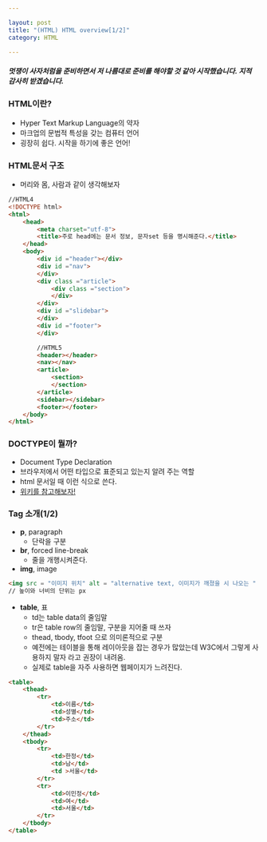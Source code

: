 ```yaml
---

layout: post
title: "(HTML) HTML overview[1/2]"
category: HTML

---
```


##### 멋쟁이 사자처럼을 준비하면서 저 나름대로 준비를 해야할 것 같아 시작했습니다. 지적 감사히 받겠습니다.

### HTML이란?
* Hyper Text Markup Language의 약자
* 마크업의 문법적 특성을 갖는 컴퓨터 언어
* 굉장히 쉽다. 시작을 하기에 좋은 언어!

### HTML문서 구조
* 머리와 몸, 사람과 같이 생각해보자

```HTML
//HTML4
<!DOCTYPE html>
<html>
    <head>
        <meta charset="utf-8">
        <title>주로 head에는 문서 정보, 문자set 등을 명시해준다.</title>
    </head>
    <body>
        <div id ="header"></div>
        <div id ="nav">
        </div>
        <div class ="article">
            <div class ="section">
            </div>
        </div>
        <div id ="slidebar">
        </div>
        <div id ="footer">
        </div>

        //HTML5
        <header></header>
        <nav></nav>
        <article>
            <section>
            </section>
        </article>
        <sidebar></sidebar>
        <footer></footer>
    </body>
</html>
```

### DOCTYPE이 뭘까?
* Document Type Declaration
* 브라우저에서 어떤 타입으로 표준되고 있는지 알려 주는 역할
* html 문서일 때 <!DOCTYPE html> 이런 식으로 쓴다.
* [위키를 참고해보자!](https://ko.wikipedia.org/wiki/%EB%AC%B8%EC%84%9C_%ED%98%95%EC%8B%9D_%EC%84%A0%EC%96%B8)


### Tag 소개(1/2)
* **p**, paragraph
    - 단락을 구분
* **br**, forced line-break
    - 줄을 개행시켜준다.
* **img**, image

```html
<img src = "이미지 위치" alt = "alternative text, 이미지가 깨졌을 시 나오는 " title = "도움말" height = "300" width = "300"/>
// 높이와 너비의 단위는 px
```

* **table**, 표
    - td는 table data의 줄임말
    - tr은 table row의 줄임말, 구분을 지어줄 때 쓰자
    - thead, tbody, tfoot 으로 의미론적으로 구분
    - 예전에는 테이블을 통해 레이아웃을 잡는 경우가 많았는데 W3C에서 그렇게 사용하지 말자 라고 권장이 내려옴.
    - 실제로 table을 자주 사용하면 웹페이지가 느려진다.

```html
<table>
    <thead>
        <tr>
            <td>이름</td>     
            <td>성별</td>   
            <td>주소</td>
        </tr>
    </thead>
    <tbody>
        <tr>
            <td>한정</td>
            <td>남</td>      
            <td >서울</td>
        </tr>
        <tr>
            <td>이민정</td>  
            <td>여</td>      
            <td>서울</td>
        </tr>
    </tbody>
</table>
```

 <br/><br/>
